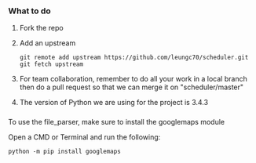 ### What to do

1. Fork the repo
2. Add an upstream

   ```
   git remote add upstream https://github.com/leungc70/scheduler.git
   git fetch upstream
   ```
   
3. For team collaboration, remember to do all your work in a local branch then do a pull request so that we can merge it on "scheduler/master"
4. The version of Python we are using for the project is 3.4.3

### 

To use the file_parser, make sure to install the googlemaps module 

Open a CMD or Terminal and run the following:

```
python -m pip install googlemaps
```
